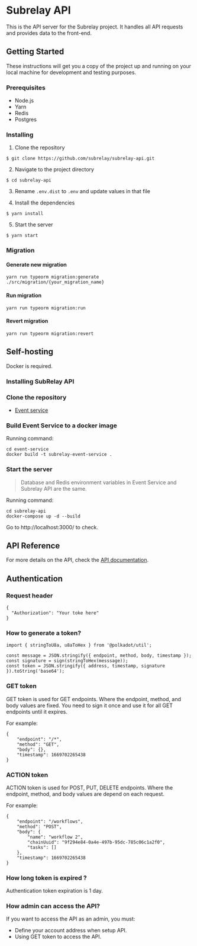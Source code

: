 # Subrelay API

This is the API server for the Subrelay project. It handles all API requests and provides data to the front-end.

## Getting Started
These instructions will get you a copy of the project up and running on your local machine for development and testing purposes.

### Prerequisites
- Node.js
- Yarn
- Redis
- Postgres

### Installing
1. Clone the repository
```
$ git clone https://github.com/subrelay/subrelay-api.git
```

2. Navigate to the project directory
```
$ cd subrelay-api
```

3. Rename `.env.dist` to `.env` and update values in that file

4. Install the dependencies
```
$ yarn install
```

5. Start the server
```
$ yarn start
```

### Migration

#### Generate new migration
```
yarn run typeorm migration:generate ./src/migration/{your_migration_name}
```

#### Run migration
```
yarn run typeorm migration:run
```

#### Revert migration

```
yarn run typeorm migration:revert
```


## Self-hosting
Docker is required.

### Installing SubRelay API
### Clone the repository
- [Event service](https://github.com/subrelay/event-service)

### Build Event Service to a docker image
Running command:
```
cd event-service
docker build -t subrelay-event-service .
```

### Start the server
> Database and Redis environment variables in Event Service and Subrelay API are the same.

Running command:
```
cd subrelay-api
docker-compose up -d --build
```

Go to http://localhost:3000/ to check.


## API Reference
For more details on the API, check the [API documentation](http://localhost:3000/api).

## Authentication
### Request header
```
{
  "Authorization": "Your toke here"
}
```

### How to generate a token?
```
import { stringToU8a, u8aToHex } from '@polkadot/util';

const message = JSON.stringify({ endpoint, method, body, timestamp });
const signature = sign(stringToHex(messsage));
const token = JSON.stringify({ address, timestamp, signature }).toString('base64');
```
### GET token
GET token is used for GET endpoints. Where the endpoint, method, and body  values are fixed. You need to sign it once and use it for all GET endpoints until it expires.

For example:
```
{
    "endpoint": "/*",
    "method": "GET",
    "body": {},
    "timestamp": 1669702265438
}
```
### ACTION token
ACTION token is used for POST, PUT, DELETE  endpoints. Where the endpoint, method, and body  values are depend on each request.

For example:
```
{
    "endpoint": "/workflows",
    "method": "POST",
    "body": {
        "name": "workflow 2",
        "chainUuid": "9f294e84-0a4e-497b-95dc-785c06c1a2f0",
        "tasks": []
    },
    "timestamp": 1669702265438
}
```

### How long token is expired ?
Authentication token expiration is 1 day.
### How admin can access the API?
If you want to access the API as an admin, you must:
- Define your account address when setup API.
- Using GET token to access the API.
